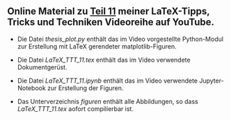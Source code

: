 ## Online Material zu [Teil 11]() meiner LaTeX-Tipps, Tricks und Techniken Videoreihe auf YouTube.

- Die Datei *thesis_plot.py* enthält das im Video vorgestellte Python-Modul zur Erstellung mit LaTeX gerendeter matplotlib-Figuren.

- Die Datei *LaTeX_TTT_11.tex* enthält das im Video verwendete Dokumentgerüst.

- Die Datei *LaTeX_TTT_11.ipynb* enthält das im Video verwendete
  Jupyter-Notebook zur Erstellung der Figuren.

- Das Unterverzeichnis *figuren* enthält alle Abbildungen, so dass *LaTeX_TTT_11.tex* aofort compilierbar ist.
